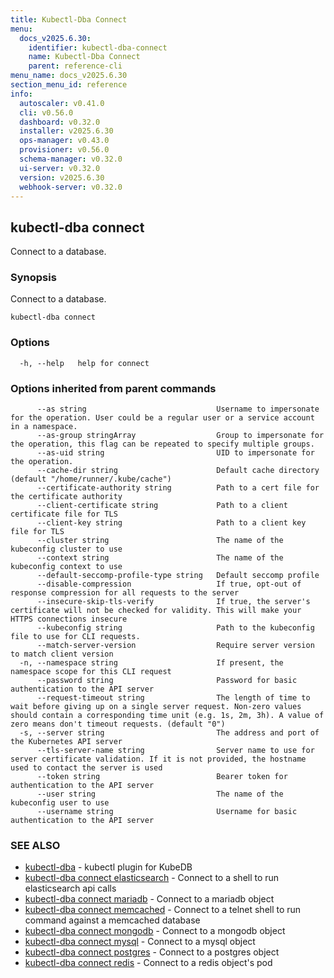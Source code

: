 ```yaml
---
title: Kubectl-Dba Connect
menu:
  docs_v2025.6.30:
    identifier: kubectl-dba-connect
    name: Kubectl-Dba Connect
    parent: reference-cli
menu_name: docs_v2025.6.30
section_menu_id: reference
info:
  autoscaler: v0.41.0
  cli: v0.56.0
  dashboard: v0.32.0
  installer: v2025.6.30
  ops-manager: v0.43.0
  provisioner: v0.56.0
  schema-manager: v0.32.0
  ui-server: v0.32.0
  version: v2025.6.30
  webhook-server: v0.32.0
---
```


## kubectl-dba connect

Connect to a database.

### Synopsis

Connect to a database.

```
kubectl-dba connect
```

### Options

```
  -h, --help   help for connect
```

### Options inherited from parent commands

```
      --as string                             Username to impersonate for the operation. User could be a regular user or a service account in a namespace.
      --as-group stringArray                  Group to impersonate for the operation, this flag can be repeated to specify multiple groups.
      --as-uid string                         UID to impersonate for the operation.
      --cache-dir string                      Default cache directory (default "/home/runner/.kube/cache")
      --certificate-authority string          Path to a cert file for the certificate authority
      --client-certificate string             Path to a client certificate file for TLS
      --client-key string                     Path to a client key file for TLS
      --cluster string                        The name of the kubeconfig cluster to use
      --context string                        The name of the kubeconfig context to use
      --default-seccomp-profile-type string   Default seccomp profile
      --disable-compression                   If true, opt-out of response compression for all requests to the server
      --insecure-skip-tls-verify              If true, the server's certificate will not be checked for validity. This will make your HTTPS connections insecure
      --kubeconfig string                     Path to the kubeconfig file to use for CLI requests.
      --match-server-version                  Require server version to match client version
  -n, --namespace string                      If present, the namespace scope for this CLI request
      --password string                       Password for basic authentication to the API server
      --request-timeout string                The length of time to wait before giving up on a single server request. Non-zero values should contain a corresponding time unit (e.g. 1s, 2m, 3h). A value of zero means don't timeout requests. (default "0")
  -s, --server string                         The address and port of the Kubernetes API server
      --tls-server-name string                Server name to use for server certificate validation. If it is not provided, the hostname used to contact the server is used
      --token string                          Bearer token for authentication to the API server
      --user string                           The name of the kubeconfig user to use
      --username string                       Username for basic authentication to the API server
```

### SEE ALSO

* [kubectl-dba](/docs/v2025.6.30/reference/cli/kubectl-dba)	 - kubectl plugin for KubeDB
* [kubectl-dba connect elasticsearch](/docs/v2025.6.30/reference/cli/kubectl-dba_connect_elasticsearch)	 - Connect to a shell to run elasticsearch api calls
* [kubectl-dba connect mariadb](/docs/v2025.6.30/reference/cli/kubectl-dba_connect_mariadb)	 - Connect to a mariadb object
* [kubectl-dba connect memcached](/docs/v2025.6.30/reference/cli/kubectl-dba_connect_memcached)	 - Connect to a telnet shell to run command against a memcached database
* [kubectl-dba connect mongodb](/docs/v2025.6.30/reference/cli/kubectl-dba_connect_mongodb)	 - Connect to a mongodb object
* [kubectl-dba connect mysql](/docs/v2025.6.30/reference/cli/kubectl-dba_connect_mysql)	 - Connect to a mysql object
* [kubectl-dba connect postgres](/docs/v2025.6.30/reference/cli/kubectl-dba_connect_postgres)	 - Connect to a postgres object
* [kubectl-dba connect redis](/docs/v2025.6.30/reference/cli/kubectl-dba_connect_redis)	 - Connect to a redis object's pod


